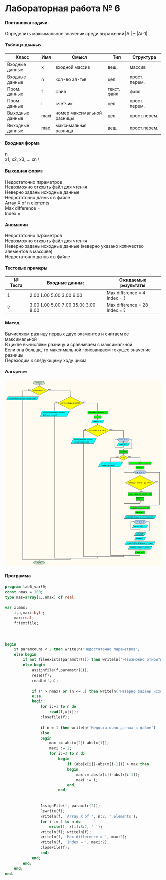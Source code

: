 # Лабораторная работа № 6

#### Постановка задачи.
Определить максимальное значение среди выражений |Ai| – |Ai-1|

#### Таблица данных

Класс | Имя | Смысл | Тип | Структура |
---- | --- | ----- | --- | --------- |
Входные данные | x | входной массив | вещ. | массив |
Входные данные | n | кол-во эл-тов | цел. | прост. перем. |
Пром. данные | f | файл | текст. файл | файл |
Пром. данные | i | счетчик | цел. | прост. перем. |
Выходные данные | maxi | номер максимальной разницы | цел. | прост.перем. |
Выходные данные | max | максимальная разница | вещ. | прост.перем. |


#### Входная форма
n \
x1, x2, x3, ... xn \
#### Выходная форма
Недостаточно параметров \
Невозможно открыть файл для чтения \
Неверно заданы исходные данные \
Недостаточно данных в файле \
Array X of n elements \
Max difference = \
Index =
#### Аномалии
Недостаточно параметров \
Невозможно открыть файл для чтения \
Неверно заданы исходные данные (неверно указано количество элементов в массиве) \
Недостаточно данных в файле
#### Тестовые примеры
№ Теста | Входные данные | Ожидаемые результаты |
------- | -------------- | -------------------- |
1   |2.00     1.00     5.00     3.00     6.00   |Max difference =  4 <br> Index =  3|
2   |3.00     1.00     5.00     7.00    35.00     3.00     8.00|Max difference =  28 <br> Index =  5|

#### Метод
Вычисляем разницу первых двух элементов и считаем ее максимальной \
В цикле вычисляем разницу и сравниваем с максимальной \
Если она больше, то максимальной присваиваем текущее значение разницы \
Переходим к следующему ходу цикла
#### Алгоритм
![Алгоритм](alg.jpg)

#### Программа
```pascal
program lab6_var30;
const nmax = 100;
type mas=array[1..nmax] of real;

var x:mas;
	i,n,maxi:byte;
	max:real;
	f:textfile;



begin
	if paramcount < 2 then writeln('Недостаточно параметров')
	else begin
		if not fileexists(paramstr(1)) then writeln('Невозможно открыть файл для чтения')
		else begin
			assignfile(f,paramstr(1));
			reset(f);
			readln(f,n);

			if (n > nmax) or (n <= 0) then writeln('Неверно заданы исходные данные')
			else
			begin
				for i:=1 to n do
					read(f,x[i]);
				closefile(f);

				if n = 1 then writeln('Недостаточно данных в файле')
				else
				begin
					max := abs(x[2])-abs(x[1]);
					maxi := 2;
					for i:=3 to n do
						begin
							if (abs(x[i])-abs(x[i-1])) > max then
							begin
								max := abs(x[i])-abs(x[i-1]);
								maxi := i;
							end;
						end;


				AssignFile(f, paramstr(2));
				Rewrite(f);
				writeln(f, 'Array X of ', n:2, ' elements');
				for i := 1 to n do
					write(f, x[i]:8:2, ' ');
				writeln(f); writeln(f);
				writeln(f, 'Max difference = ', max:2);
				writeln(f, 'Index = ', maxi:2);
				CloseFile(f);
				end;
			end;
		end;
	end;
end.


```
